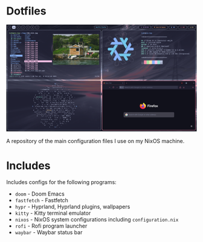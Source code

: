 # Dotfiles

![Example screenshot](https://github.com/icd-t/dotfiles/blob/main/example.png)

A repository of the main configuration files I use on my NixOS machine.

# Includes

Includes configs for the following programs:

 - `doom` - Doom Emacs
 - `fastfetch` - Fastfetch
 - `hypr` - Hyprland, Hyprland plugins, wallpapers
 - `kitty` - Kitty terminal emulator
 - `nixos` - NixOS system configurations including `configuration.nix`
 - `rofi` - Rofi program launcher
 - `waybar` - Waybar status bar
